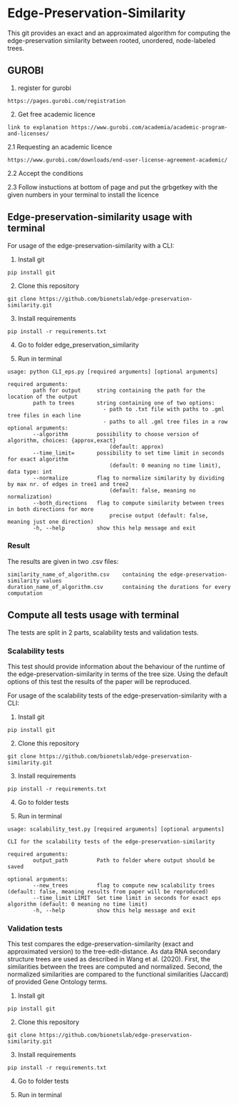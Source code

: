 # Edge-Preservation-Similarity
This git provides an exact and an approximated algorithm for computing the edge-preservation similarity between rooted, unordered, node-labeled trees.

## GUROBI

1. register for gurobi
```
https://pages.gurobi.com/registration
```
2. Get free academic licence
```
link to explanation https://www.gurobi.com/academia/academic-program-and-licenses/
```
2.1 Requesting an academic licence
```
https://www.gurobi.com/downloads/end-user-license-agreement-academic/
```
2.2 Accept the conditions

2.3 Follow instuctions at bottom of page and put the grbgetkey with the given numbers in your terminal to install the licence

## Edge-preservation-similarity usage with terminal

For usage of the edge-preservation-similarity with a CLI:

1. Install git
```
pip install git
```
2. Clone this repository
```
git clone https://github.com/bionetslab/edge-preservation-similarity.git
```
3. Install requirements
```
pip install -r requirements.txt
```
4. Go to folder edge_preservation_similarity

5. Run in terminal
```
usage: python CLI_eps.py [required arguments] [optional arguments]

required arguments:
        path for output     string containing the path for the location of the output
        path to trees       string containing one of two options:  
                              - path to .txt file with paths to .gml tree files in each line
                              - paths to all .gml tree files in a row
optional arguments: 
        --algorithm         possibility to choose version of algorithm, choices: {approx,exact}
                                (default: approx)
        --time_limit=       possibility to set time limit in seconds for exact algorithm
                                (default: 0 meaning no time limit), data type: int
        --normalize         flag to normalize similarity by dividing by max nr. of edges in tree1 and tree2
                                (default: false, meaning no normalization)
        --both_directions   flag to compute similarity between trees in both directions for more    
                                precise output (default: false, meaning just one direction)
        -h, --help          show this help message and exit
```
### Result
The results are given in two .csv files:
```
similarity_name_of_algorithm.csv    containing the edge-preservation-similarity values
duration_name_of_algorithm.csv      containing the durations for every computation
```



## Compute all tests usage with terminal

The tests are split in 2 parts, scalability tests and validation tests.

### Scalability tests

This test should provide information about the behaviour of the runtime of the edge-preservation-similarity in terms of the tree size. Using the default options of this test the results of the paper will be reproduced.

For usage of the scalability tests of the edge-preservation-similarity with a CLI:

1. Install git
```
pip install git
```
2. Clone this repository
```
git clone https://github.com/bionetslab/edge-preservation-similarity.git
```
3. Install requirements
```
pip install -r requirements.txt
```
4. Go to folder tests

5. Run in terminal
```
usage: scalability_test.py [required arguments] [optional arguments]

CLI for the scalability tests of the edge-preservation-similarity

required arguments:
        output_path         Path to folder where output should be saved

optional arguments:
        --new_trees         flag to compute new scalability trees (default: false, meaning results from paper will be reproduced)
        --time_limit LIMIT  Set time limit in seconds for exact eps algorithm (default: 0 meaning no time limit)
        -h, --help          show this help message and exit

```

### Validation tests

This test compares the edge-preservation-similarity (exact and approximated version) to the tree-edit-distance. As data RNA secondary structure trees are used as described in Wang et al. (2020). First, the similarities between the trees are computed and normalized. Second, the normalized similarities are compared to the functional similarities (Jaccard) of provided Gene Ontology terms.

1. Install git
```
pip install git
```
2. Clone this repository
```
git clone https://github.com/bionetslab/edge-preservation-similarity.git
```
3. Install requirements
```
pip install -r requirements.txt
```
4. Go to folder tests

5. Run in terminal